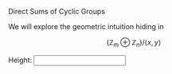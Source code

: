 <head>
  <script type="text/x-mathjax-config">
    MathJax.Hub.Config({
      tex2jax: {
        skipTags: ['script', 'noscript', 'style', 'textarea', 'pre'],
        inlineMath: [['$','$']]
      }
    });
  </script>
  <script src="https://cdn.mathjax.org/mathjax/latest/MathJax.js?config=TeX-AMS-MML_HTMLorMML" type="text/javascript"></script>
  <link rel="stylesheet" type="text/css" href="https://tikzjax.com/v1/fonts.css">
  <script src="https://tikzjax.com/v1/tikzjax.js"></script>
</head>

Direct Sums of Cyclic Groups

We will explore the geometric intuition hiding in 

$$ (\mathbb{Z}_m \oplus \mathbb{Z}_n)/ \langle x,y \rangle $$

<!-- <form method="GET">
  <label for="height">Height:</label>
  <input type="number" id="height" name="height"><br><br>
  <input type="submit" value="Submit">
</form> -->

<form>
  <label for="height">Height:</label>
  <input type="number" id="height" name="height"><br><br>
</form>

<!-- <script>
  var name = window.prompt("Enter your name: ");
  alert("Name: " + name);
</script> -->

<script type="text/tikz">
  \begin{tikzpicture}
    \draw (0,0) -- (0,document.getElementById("height").value);
    \draw (0,0) -- (6,0);
  \end{tikzpicture}
</script>

